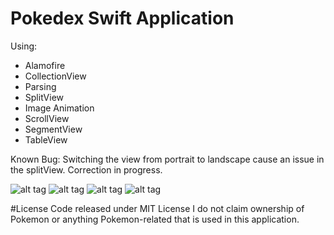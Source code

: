 # Pokedex Swift Application

Using: 
- Alamofire
- CollectionView
- Parsing
- SplitView
- Image Animation
- ScrollView
- SegmentView
- TableView

Known Bug: Switching the view from portrait to landscape cause an issue in the splitView. Correction in progress.

![alt tag](https://dl.dropboxusercontent.com/u/7493886/IOS%20Projects/Pokedex/MainScreen.png)
![alt tag](https://dl.dropboxusercontent.com/u/7493886/IOS%20Projects/Pokedex/SplitView.png)
![alt tag](https://dl.dropboxusercontent.com/u/7493886/IOS%20Projects/Pokedex/Bio.png)
![alt tag](https://dl.dropboxusercontent.com/u/7493886/IOS%20Projects/Pokedex/Moves.png)

#License
Code released under MIT License
I do not claim ownership of Pokemon or anything Pokemon-related that is used in this application.
